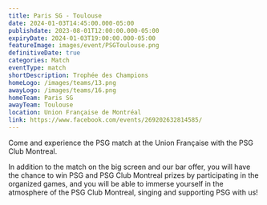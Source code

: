 ```yaml
---
title: Paris SG - Toulouse
date: 2024-01-03T14:45:00.000-05:00
publishdate: 2023-08-01T12:00:00.000-05:00
expiryDate: 2024-01-03T19:00:00.000-05:00
featureImage: images/event/PSGToulouse.png
definitiveDate: true
categories: Match
eventType: match
shortDescription: Trophée des Champions
homeLogo: /images/teams/13.png
awayLogo: /images/teams/16.png
homeTeam: Paris SG
awayTeam: Toulouse
location: Union Française de Montréal
link: https://www.facebook.com/events/269202632814585/
---
```


Come and experience the PSG match at the Union Française with the PSG Club Montreal.

In addition to the match on the big screen and our bar offer, you will have the chance to win PSG and PSG Club Montreal prizes by participating in the organized games, and you will be able to immerse yourself in the atmosphere of the PSG Club Montreal, singing and supporting PSG with us!

